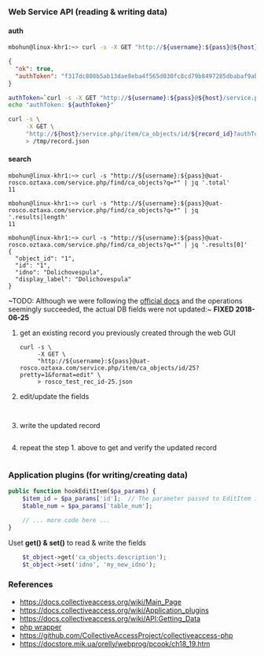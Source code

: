 ### Web Service API (reading & writing data)

#### auth
```BASH
mbohun@linux-khr1:~> curl -s -X GET "http://${username}:${pass}@${host}/service.php/auth/login" | jq
```
```JSON
{
  "ok": true,
  "authToken": "f317dc808b5ab13dae8eba4f565d030fc8cd79b8497285dbabaf9abe2e761c27"
}
```
```BASH
authToken=`curl -s -X GET "http://${username}:${pass}@${host}/service.php/auth/login" | jq -r '.authToken'`
echo "authToken: ${authToken}"

curl -s \
     -X GET \
     "http://${host}/service.php/item/ca_objects/id/${record_id}?authToken=${authToken}" \
     > /tmp/record.json
```

#### search
```
mbohun@linux-khr1:~> curl -s "http://${username}:${pass}@uat-rosco.oztaxa.com/service.php/find/ca_objects?q=*" | jq '.total'
11

mbohun@linux-khr1:~> curl -s "http://${username}:${pass}@uat-rosco.oztaxa.com/service.php/find/ca_objects?q=*" | jq '.results|length'
11

mbohun@linux-khr1:~> curl -s "http://${username}:${pass}@uat-rosco.oztaxa.com/service.php/find/ca_objects?q=*" | jq '.results[0]'
{
  "object_id": "1",
  "id": "1",
  "idno": "Dolichovespula",
  "display_label": "Dolichovespula"
}
```

~TODO: Although we were following the [official docs](https://docs.collectiveaccess.org/wiki/Web_Service_API#Editing_records) and the operations seemingly succeeded, the actual DB fields were not updated:~ **FIXED 2018-06-25**

1. get an existing record you previously created through the web GUI
   ```
   curl -s \
        -X GET \
        "http://${username}:${pass}@uat-rosco.oztaxa.com/service.php/item/ca_objects/id/25?pretty=1&format=edit" \
        > rosco_test_rec_id-25.json
   ```
2. edit/update the fields
   ```
   ```
   ```
   ```
3. write the updated record
   ```
   ```
4. repeat the step 1. above to get and verify the updated record  
   ```
   ```
### Application plugins (for writing/creating data)

```php
public function hookEditItem($pa_params) {
	$item_id = $pa_params['id'];  // The parameter passed to EditItem is a key'ed array of values (see below for details)
	$table_num = $pa_params['table_num'];

	// ... more code here ...
}
```

Uset **get() & set()** to read & write the fields
```php
	$t_object->get('ca_objects.description');
	$t_object->set('idno', 'my_new_idno');
```

### References
- https://docs.collectiveaccess.org/wiki/Main_Page
- https://docs.collectiveaccess.org/wiki/Application_plugins
- https://docs.collectiveaccess.org/wiki/API:Getting_Data
- [php wrapper](https://github.com/stefankeidel/ca-service-wrapper)
- https://github.com/CollectiveAccessProject/collectiveaccess-php
- https://docstore.mik.ua/orelly/webprog/pcook/ch18_19.htm